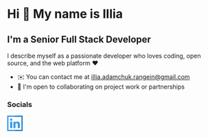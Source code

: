# Hi 👋 My name is Illia

## I'm a Senior Full Stack Developer

I describe myself as a passionate developer who loves coding, open source, and the web platform ❤️

- ✉️ You can contact me at [illia.adamchuk.rangein@gmail.com](illia.adamchuk.rangein@gmail.com)
- 🤝 I'm open to collaborating on project work or partnerships

### Socials

<p align="left"> 
  <a href="https://www.linkedin.com/in/illia-rangein/" target="_blank" rel="noreferrer"><img src="./assets/lnkd.svg" width="36" height="36" alt="Linkedin" /></a>
</p>
